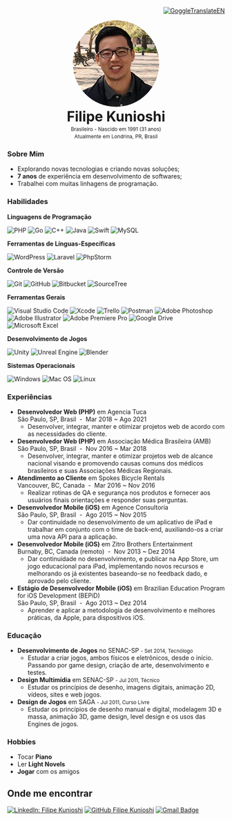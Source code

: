 <div align="right">

[![GoggleTranslateEN](https://img.shields.io/badge/English-%23563D7C.svg?style=for-the-badge&logo=googletranslate&labelColor=dedede&logoColor=4b8bf4&color=4c8cf5)](/README.md)

</div>
<p align="center">
  <img src="/resources/img/profile_photo.png" width="200" style="border-radius:50%" /><br/>
  <font size="+3em" bold><b>Filipe Kunioshi</b></font><br/>
  <small>Brasileiro - Nascido em 1991 (31 anos)<br/>
  Atualmente em Londrina, PR, Brasil</small>
</p>
    
<h3>Sobre Mim</h3>

* Explorando novas tecnologias e criando novas soluções;
* **7 anos** de experiência em desenvolvimento de softwares;
* Trabalhei com muitas linhagens de programação.

<h3>Habilidades</h3>

**Linguagens de Programação**

![PHP](https://img.shields.io/badge/php-%23777BB4.svg?style=for-the-badge&logo=php&logoColor=white)
![Go](https://img.shields.io/badge/go-%2300ADD8.svg?style=for-the-badge&logo=go&logoColor=white)
![C++](https://img.shields.io/badge/c++-%2300599C.svg?style=for-the-badge&logo=c%2B%2B&logoColor=white)
![Java](https://img.shields.io/badge/java-%23ED8B00.svg?style=for-the-badge&logo=java&logoColor=white)
![Swift](https://img.shields.io/badge/swift-F54A2A?style=for-the-badge&logo=swift&logoColor=white)
![MySQL](https://img.shields.io/badge/mysql-%2300f.svg?style=for-the-badge&logo=mysql&logoColor=white)

**Ferramentas de Línguas-Específicas**

![WordPress](https://img.shields.io/badge/WordPress-%23117AC9.svg?style=for-the-badge&logo=WordPress&logoColor=white)
![Laravel](https://img.shields.io/badge/laravel-%23FF2D20.svg?style=for-the-badge&logo=laravel&logoColor=white)
![PhpStorm](https://img.shields.io/badge/phpstorm-143?style=for-the-badge&logo=phpstorm&logoColor=white&color=darkorchid)

**Controle de Versão**

![Git](https://img.shields.io/badge/git-%23F05033.svg?style=for-the-badge&logo=git&logoColor=white)
![GitHub](https://img.shields.io/badge/github-%23121011.svg?style=for-the-badge&logo=github&logoColor=white)
![Bitbucket](https://img.shields.io/badge/bitbucket-%230047B3.svg?style=for-the-badge&logo=bitbucket&logoColor=white)
![SourceTree](https://img.shields.io/badge/SourceTree-%23563D7C.svg?style=for-the-badge&logo=sourcetree&logoColor=white&color=blue)

**Ferramentas Gerais**

![Visual Studio Code](https://img.shields.io/badge/Visual%20Studio%20Code-0078d7.svg?style=for-the-badge&logo=visual-studio-code&logoColor=white&color=008cd4)
![Xcode](https://img.shields.io/badge/Xcode-007ACC?style=for-the-badge&logo=Xcode&logoColor=white)
![Trello](https://img.shields.io/badge/Trello-%23026AA7.svg?style=for-the-badge&logo=Trello&logoColor=white)
![Postman](https://img.shields.io/badge/Postman-FF6C37?style=for-the-badge&logo=postman&logoColor=white)
![Adobe Photoshop](https://img.shields.io/badge/Photoshop-%2331A8FF.svg?style=for-the-badge&logo=adobe%20photoshop&logoColor=white)
![Adobe Illustrator](https://img.shields.io/badge/Illustrator-%23FF9A00.svg?style=for-the-badge&logo=adobe%20illustrator&logoColor=white)
![Adobe Premiere Pro](https://img.shields.io/badge/Premiere%20Pro-9999FF.svg?style=for-the-badge&logo=Adobe%20Premiere%20Pro&logoColor=white)
![Google Drive](https://img.shields.io/badge/Google%20Drive-4285F4?style=for-the-badge&logo=googledrive&logoColor=white)
![Microsoft Excel](https://img.shields.io/badge/Microsoft_Excel-217346?style=for-the-badge&logo=microsoft-excel&logoColor=white)

**Desenvolvimento de Jogos**

![Unity](https://img.shields.io/badge/unity-%23000000.svg?style=for-the-badge&logo=unity&logoColor=white)
![Unreal Engine](https://img.shields.io/badge/unrealengine-%23313131.svg?style=for-the-badge&logo=unrealengine&logoColor=white)
![Blender](https://img.shields.io/badge/blender-%23F5792A.svg?style=for-the-badge&logo=blender&logoColor=white)

**Sistemas Operacionais**

![Windows](https://img.shields.io/badge/Windows-0078D6?style=for-the-badge&logo=windows&logoColor=white)
![Mac OS](https://img.shields.io/badge/mac%20os-000000?style=for-the-badge&logo=macos&logoColor=F0F0F0)
![Linux](https://img.shields.io/badge/Linux-FCC624?style=for-the-badge&logo=linux&logoColor=black)

<h3>Experiências</h3>

* **Desenvolvedor Web (PHP)** em Agencia Tuca <br/>São Paulo, SP, Brasil &nbsp;-&nbsp; Mar 2018 ~ Ago 2021
  * Desenvolver, integrar, manter e otimizar projetos web de acordo com as necessidades do cliente.
* **Desenvolvedor Web (PHP)** em Associação Médica Brasileira (AMB)<br/>São Paulo, SP, Brasil &nbsp;-&nbsp; Nov 2016 ~ Mar 2018
  * Desenvolver, integrar, manter e otimizar projetos web de alcance nacional visando e promovendo causas comuns dos médicos brasileiros e suas Associações Médicas Regionais.
* **Atendimento ao Cliente** em Spokes Bicycle Rentals<br/>Vancouver, BC, Canada &nbsp;-&nbsp; Mar 2016 ~ Nov 2016
  * Realizar rotinas de QA e segurança nos produtos e fornecer aos usuários finais orientações e responder suas perguntas.
* **Desenvolvedor Mobile (iOS)** em Agence Consultoria <br/>São Paulo, SP, Brasil &nbsp;-&nbsp; Ago 2015 ~ Nov 2015
  * Dar continuidade no desenvolvimento de um aplicativo de iPad e trabalhar em conjunto com o time de back-end, auxiliando-os a criar uma nova API para a aplicação.
* **Desenvolvedor Mobile (iOS)** em Zitro Brothers Entertainment <br/>Burnaby, BC, Canada (remoto) &nbsp;-&nbsp; Nov 2013 ~ Dez 2014
  * Dar continuidade no desenvolvimento, e publicar na App Store, um jogo educacional para iPad, implementando novos recursos e melhorando os já existentes baseando-se no feedback dado, e aprovado pelo cliente.
* **Estágio de Desenvolvedor Mobile (iOS)** em Brazilian Education Program for iOS Development (BEPiD)<br/>São Paulo, SP, Brasil &nbsp;-&nbsp; Ago 2013 ~ Dez 2014
  * Aprender e aplicar a metodologia de desenvolvimento e melhores práticas, da Apple, para dispositivos iOS.

<h3>Educação</h3>

* **Desenvolvimento de Jogos** no SENAC-SP <small>- Set 2014, Tecnólogo</small>
  * Estudar a criar jogos, ambos físicos e eletrônicos, desde o início. Passando por game design, criação de arte, desenvolvimento e testes.
* **Design Multimídia** em SENAC-SP <small>- Jul 2011, Técnico</small>
  * Estudar os princípios de desenho, imagens digitais, animação 2D, vídeos, sites e web jogos.
* **Design de Jogos** em SAGA  <small>- Jul 2011, Curso Livre</small>
  * Estudar os princípios de desenho manual e digital, modelagem 3D e massa, animação 3D, game design, level design e os usos das Engines de jogos.

<h3>Hobbies</h3>

* Tocar **Piano**
* Ler **Light Novels**
* **Jogar** com os amigos

<h2>Onde me encontrar</h2>

[![LinkedIn: Filipe Kunioshi](https://img.shields.io/badge/-LinkedIn-blue?style=for-the-badge&logo=Linkedin&logoColor=white&link=https://www.linkedin.com/in/filipekunioshi/)](https://www.linkedin.com/in/filipekunioshi/)
[![GitHub Filipe Kunioshi](https://img.shields.io/badge/GitHub-%23563D7C.svg?style=for-the-badge&logo=github&logoColor=white&color=black)](https://github.com/kunioshi)
[![Gmail Badge](https://img.shields.io/badge/Email-%23563D7C.svg?style=for-the-badge&logo=maildotru&logoColor=white&color=blue&link=mailto:filipekunioshi@hotmail.com)](mailto:filipekunioshi@hotmail.com)